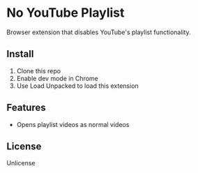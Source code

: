 # No YouTube Playlist

Browser extension that disables YouTube's playlist functionality.

## Install

1. Clone this repo
2. Enable dev mode in Chrome
3. Use Load Unpacked to load this extension

## Features

- Opens playlist videos as normal videos

## License

Unlicense
